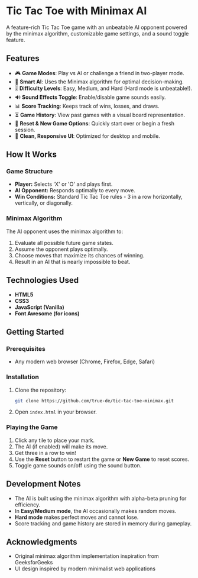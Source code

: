 # Tic Tac Toe with Minimax AI

A feature-rich Tic Tac Toe game with an unbeatable AI opponent powered by the minimax algorithm, customizable game settings, and a sound toggle feature.

## Features

- 🎮 **Game Modes**: Play vs AI or challenge a friend in two-player mode.
- 🧠 **Smart AI**: Uses the Minimax algorithm for optimal decision-making.
- 🎚️ **Difficulty Levels**: Easy, Medium, and Hard (Hard mode is unbeatable!).
- 🔊 **Sound Effects Toggle**: Enable/disable game sounds easily.
- 📊 **Score Tracking**: Keeps track of wins, losses, and draws.
- ⏳ **Game History**: View past games with a visual board representation.
- 🔄 **Reset & New Game Options**: Quickly start over or begin a fresh session.
- 🎨 **Clean, Responsive UI**: Optimized for desktop and mobile.

## How It Works

### Game Structure

- **Player:** Selects 'X' or 'O' and plays first.
- **AI Opponent:** Responds optimally to every move.
- **Win Conditions:** Standard Tic Tac Toe rules - 3 in a row horizontally, vertically, or diagonally.

### Minimax Algorithm

The AI opponent uses the minimax algorithm to:

1. Evaluate all possible future game states.
2. Assume the opponent plays optimally.
3. Choose moves that maximize its chances of winning.
4. Result in an AI that is nearly impossible to beat.

## Technologies Used

- **HTML5**
- **CSS3**
- **JavaScript (Vanilla)**
- **Font Awesome (for icons)**

## Getting Started

### Prerequisites

- Any modern web browser (Chrome, Firefox, Edge, Safari)

### Installation

1. Clone the repository:
   ```bash
   git clone https://github.com/true-de/tic-tac-toe-minimax.git
   ```
2. Open `index.html` in your browser.

### Playing the Game

1. Click any tile to place your mark.
2. The AI (if enabled) will make its move.
3. Get three in a row to win!
4. Use the **Reset** button to restart the game or **New Game** to reset scores.
5. Toggle game sounds on/off using the sound button.

## Development Notes

- The AI is built using the minimax algorithm with alpha-beta pruning for efficiency.
- In **Easy/Medium mode**, the AI occasionally makes random moves.
- **Hard mode** makes perfect moves and cannot lose.
- Score tracking and game history are stored in memory during gameplay.


## Acknowledgments

- Original minimax algorithm implementation inspiration from GeeksforGeeks
- UI design inspired by modern minimalist web applications